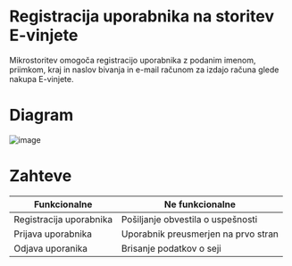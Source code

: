 # Registracija uporabnika na storitev E-vinjete

Mikrostoritev omogoča registracijo uporabnika z podanim imenom, priimkom, kraj in naslov bivanja in e-mail računom za izdajo računa glede nakupa E-vinjete. 

# Diagram
 ![image](https://user-images.githubusercontent.com/81258004/158073022-9e69098e-e433-4406-9f28-769b2a27b7ab.png)

# Zahteve
| Funkcionalne | Ne funkcionalne |
| ------------ | --------------- |
| Registracija uporabnika | Pošiljanje obvestila o uspešnosti |
| Prijava uporabnika | Uporabnik preusmerjen na prvo stran |
| Odjava uporanika | Brisanje podatkov o seji |
